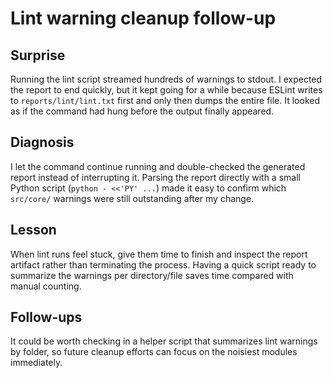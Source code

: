 # Lint warning cleanup follow-up

## Surprise
Running the lint script streamed hundreds of warnings to stdout. I expected the report to end quickly, but it kept going for a while because ESLint writes to `reports/lint/lint.txt` first and only then dumps the entire file. It looked as if the command had hung before the output finally appeared.

## Diagnosis
I let the command continue running and double-checked the generated report instead of interrupting it. Parsing the report directly with a small Python script (`python - <<'PY' ...`) made it easy to confirm which `src/core/` warnings were still outstanding after my change.

## Lesson
When lint runs feel stuck, give them time to finish and inspect the report artifact rather than terminating the process. Having a quick script ready to summarize the warnings per directory/file saves time compared with manual counting.

## Follow-ups
It could be worth checking in a helper script that summarizes lint warnings by folder, so future cleanup efforts can focus on the noisiest modules immediately.
